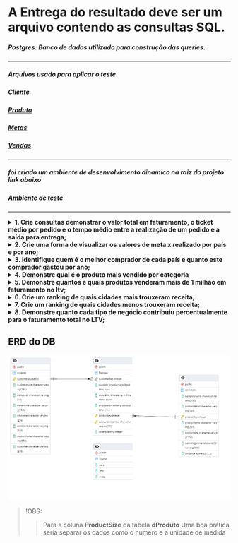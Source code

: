  # A Entrega do resultado deve ser um arquivo contendo as consultas SQL.

 ##### Postgres: Banco de dados utilizado para construção das queries.

 ---
 ##### Arquivos usado para aplicar o teste
 ##### [Cliente](./csv/dCliente.csv)
 ##### [Produto](./csv/dCliente.csv)
 ##### [Metas](./csv/dCliente.csv)
 ##### [Vendas](./csv/dCliente.csv)
 ---
 ##### foi criado um ambiente de desenvolvimento dinamico na raiz do projeto link abaixo
 #####  [Ambiente de teste](README.md)
---

 
 <details>
   <summary><strong> 1. Crie consultas demonstrar o valor total em faturamento, o ticket médio por pedido e o tempo médio entre a realização de um pedido e a saída para entrega; </strong></summary>

```sql
WITH 
TotalFaturamento AS (
    SELECT SUM(fv.OrderQuantity * dp.UnitPrice) AS ValorTotal
    FROM fVendas fv
    JOIN dProduto dp ON fv.ProductKey = dp.ProductKey
    WHERE fv.OrderDate IS NOT NULL
),

TicketMedioPorPedido AS (
    SELECT AVG(fv.OrderQuantity * dp.UnitPrice) AS TicketMedio
    FROM fVendas fv
    JOIN dProduto dp ON fv.ProductKey = dp.ProductKey
    WHERE fv.OrderDate IS NOT NULL
    GROUP BY fv.SalesOrderNumber
),

TempoMedioEntrega AS (
    SELECT FLOOR(AVG(EXTRACT(EPOCH FROM (fv.ShipDate - fv.OrderDate)) / 86400)) AS TempoMedioDias
    FROM fVendas fv
    WHERE fv.OrderDate IS NOT NULL
)

SELECT 
    'R$ ' || TO_CHAR((SELECT ValorTotal FROM TotalFaturamento), 'FM999,999,999,990.00') AS "Valor Total em Faturamento",
    'R$ ' || TO_CHAR((SELECT AVG(TicketMedio) FROM TicketMedioPorPedido), 'FM999,999,999,990.00') AS "Ticket Médio por Pedido",
    TO_CHAR((SELECT TempoMedioDias FROM TempoMedioEntrega), 'FM999999990') AS "Tempo Médio entre Pedido e Entrega (dias)";
```
##### Resultado 
 ![01](/images/01.png)
 </details>

 <details>
    <summary><strong> 2. Crie uma forma de visualizar os valores de meta x realizado por país e por ano; </strong></summary>

```sql
WITH FaturamentoPorPaisAno AS (
    SELECT
        c.CountryName AS Pais,
        EXTRACT(YEAR FROM v.OrderDate) AS Ano,
        SUM(v.OrderQuantity * p.UnitPrice) AS Faturamento_Realizado
    FROM
        fVendas v
    JOIN
        dProduto p ON v.ProductKey = p.ProductKey
    JOIN
        dCliente c ON v.CustomerKey = c.CustomerKey
    GROUP BY
        c.CountryName,
        EXTRACT(YEAR FROM v.OrderDate)
),
MetasPorPaisAno AS (
    SELECT
        m.Pais,
        m.Ano,
        SUM(m.Meta) AS Meta_Anual
    FROM
        fMetas m
    GROUP BY
        m.Pais,
        m.Ano
)
SELECT
    m.Pais,
    m.Ano,
    TO_CHAR(COALESCE(m.Meta_Anual, 0), 'FM"R$"999G999G999D00') AS Meta_Anual,
    TO_CHAR(COALESCE(f.Faturamento_Realizado, 0), 'FM"R$"999G999G999D00') AS Faturamento_Realizado,
    TO_CHAR(COALESCE(f.Faturamento_Realizado, 0) - COALESCE(m.Meta_Anual, 0), 'FM"R$"999G999G999D00') AS Diferenca
FROM
    MetasPorPaisAno m
LEFT JOIN
    FaturamentoPorPaisAno f ON m.Pais = f.Pais AND m.Ano = f.Ano
ORDER BY
    m.Pais,
    m.Ano DESC;
```
##### Resultado 
 ![02](/images/02.png)
 </details>

 <details>
    <summary><strong> 3. Identifique quem é o melhor comprador de cada país e quanto este comprador gastou por ano; </strong></summary>

```sql
WITH GastosPorClienteAno AS (
    SELECT
        c.CountryName AS Pais,
        EXTRACT(YEAR FROM v.OrderDate) AS Ano,
        c.CustomerKey,
        c.Customer AS Nome_Cliente,
        SUM(v.OrderQuantity * p.UnitPrice) AS Gasto_Total
    FROM
        fVendas v
    JOIN
        dProduto p ON v.ProductKey = p.ProductKey
    JOIN
        dCliente c ON v.CustomerKey = c.CustomerKey
    GROUP BY
        c.CountryName,
        EXTRACT(YEAR FROM v.OrderDate),
        c.CustomerKey,
        c.Customer
),
MelhorCompradorPorPaisAno AS (
    SELECT
        Pais,
        Ano,
        CustomerKey,
        Nome_Cliente,
        Gasto_Total,
        RANK() OVER (PARTITION BY Pais, Ano ORDER BY Gasto_Total DESC) AS Ranking
    FROM
        GastosPorClienteAno
)
SELECT
    Pais,
    Ano,
    Nome_Cliente AS Melhor_Comprador,
    TO_CHAR(Gasto_Total, 'FM"R$"999G999G999D00') AS Gasto_Total
FROM
    MelhorCompradorPorPaisAno
WHERE
    Ranking = 1
ORDER BY
    Pais,
    Ano DESC;
```
##### Resultado 
 ![03](/images/03.png)
</details>

<details>
    <summary><strong>  4. Demonstre qual é o produto mais vendido por categoria </strong></summary>

```sql
WITH VendasPorProdutoCategoria AS (
    SELECT
        p.CategoryName AS Categoria,
        p.ProductKey,
        p.ProductName AS Produto,
        SUM(v.OrderQuantity) AS Quantidade_Vendida
    FROM
        fVendas v
    JOIN
        dProduto p ON v.ProductKey = p.ProductKey
    GROUP BY
        p.CategoryName,
        p.ProductKey,
        p.ProductName
),
MaisVendidoPorCategoria AS (
    SELECT
        Categoria,
        Produto,
        Quantidade_Vendida,
        RANK() OVER (PARTITION BY Categoria ORDER BY Quantidade_Vendida DESC) AS Ranking
    FROM
        VendasPorProdutoCategoria
)
SELECT
    Categoria,
    Produto AS Produto_Mais_Vendido,
    Quantidade_Vendida
FROM
    MaisVendidoPorCategoria
WHERE
    Ranking = 1
ORDER BY
    Quantidade_Vendida DESC;
```
##### Resultado 
 ![04](/images/04.png)
</details>

<details>
    <summary><strong> 5. Demonstre quantos e quais produtos venderam mais de 1 milhão em faturamento no ltv; </strong></summary>

```sql
WITH FaturamentoPorProduto AS (
    SELECT 
        p.ProductKey,
        p.ProductName,
        SUM(v.OrderQuantity) AS Quantidade_Vendida,
        SUM(v.OrderQuantity * p.UnitPrice) AS Faturamento_Total
    FROM 
        fVendas v
    JOIN 
        dProduto p ON v.ProductKey = p.ProductKey
    GROUP BY 
        p.ProductKey, p.ProductName
)
SELECT 
    ProductKey,
    ProductName,
    Quantidade_Vendida,
    TO_CHAR(Faturamento_Total, 'FM"R$"999G999G999D00') AS FaturamentoLTV
FROM 
    FaturamentoPorProduto
WHERE 
    Faturamento_Total > 1000000
ORDER BY 
    Quantidade_Vendida DESC;

```
##### Resultado 
 ![05](/images/05.png)
</details>

<details>
    <summary><strong> 6. Crie um ranking de quais cidades mais trouxeram receita; </strong></summary>

```sql
WITH ReceitaPorCidade AS (
    SELECT
        c.CityName AS Cidade,
        c.StateName AS Estado,
        c.CountryName AS Pais,
        SUM(v.OrderQuantity * p.UnitPrice) AS Receita_Total
    FROM
        fVendas v
    JOIN
        dProduto p ON v.ProductKey = p.ProductKey
    JOIN
        dCliente c ON v.CustomerKey = c.CustomerKey
    GROUP BY
        c.CityName,
        c.StateName,
        c.CountryName
)
SELECT
    RANK() OVER (ORDER BY Receita_Total DESC) AS Ranking,
    Cidade,
    Estado,
    Pais,
    TO_CHAR(Receita_Total, 'FM"R$"999G999G999D00') AS Receita_Total
FROM
    ReceitaPorCidade
ORDER BY
    Ranking ASC;

```
##### Resultado 
 ![06](/images/06.png)
</details>

<details>
    <summary><strong> 7. Crie um ranking de quais cidades menos trouxeram receita; </strong></summary>

```sql
WITH ReceitaPorCidade AS (
    SELECT
        c.CityName AS Cidade,
        c.StateName AS Estado,
        c.CountryName AS Pais,
        SUM(v.OrderQuantity * p.UnitPrice) AS Receita_Total
    FROM
        fVendas v
    JOIN
        dProduto p ON v.ProductKey = p.ProductKey
    JOIN
        dCliente c ON v.CustomerKey = c.CustomerKey
    GROUP BY
        c.CityName,
        c.StateName,
        c.CountryName
)
SELECT
    RANK() OVER (ORDER BY Receita_Total ASC) AS Ranking,
    Cidade,
    Estado,
    Pais,
    TO_CHAR(Receita_Total, 'FM"R$"999G999G999D00') AS Receita_Total
FROM
    ReceitaPorCidade
ORDER BY
    Ranking ASC;
```
##### Resultado 
 ![07](/images/07.png)
</details>

<details>
    <summary><strong> 8. Demonstre quanto cada tipo de negócio contribuiu percentualmente para o faturamento total no LTV; </strong></summary>
    
```sql
WITH FaturamentoPorNegocio AS (
    SELECT
        c.BusinessType AS Tipo_Negocio,
        SUM(v.OrderQuantity * p.UnitPrice) AS LTV_Faturamento_Total
    FROM
        fVendas v
    JOIN
        dProduto p ON v.ProductKey = p.ProductKey
    JOIN
        dCliente c ON v.CustomerKey = c.CustomerKey
    GROUP BY
        c.BusinessType
),
FaturamentoTotal AS (
    SELECT
        SUM(LTV_Faturamento_Total) AS LTV_Faturamento_Geral
    FROM
        FaturamentoPorNegocio
)
SELECT
    fn.Tipo_Negocio,
    TO_CHAR(fn.LTV_Faturamento_Total, 'FM"R$"999G999G999D00') AS Faturamento_Total_LTV,
    TO_CHAR((fn.LTV_Faturamento_Total / ft.LTV_Faturamento_Geral) * 100, 'FM990.00') || '%' AS Percentual_Contribuicao
FROM
    FaturamentoPorNegocio fn,
    FaturamentoTotal ft
ORDER BY
    (fn.LTV_Faturamento_Total / ft.LTV_Faturamento_Geral) DESC;
```
##### Resultado 
 ![08](/images/08.png)
</details>

 ## ERD do DB 
![ERD](/images/ERD.png)


>!OBS:
>>Para a coluna **ProductSize** da tabela **dProduto**
>>Uma boa prática seria separar os dados como o número e a unidade de medida 